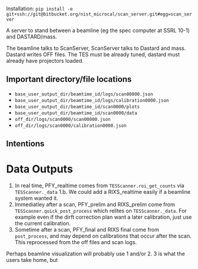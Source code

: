 Installation: `pip install -e git+ssh://git@bitbucket.org/nist_microcal/scan_server.git#egg=scan_server`

A server to stand between a beamline (eg the spec computer at SSRL 10-1) and DASTARD/mass.

The beamline talks to ScanServer, ScanServer talks to Dastard and mass. Dastard writes OFF files. The TES must be already tuned, dastard must already have projectors loaded.

## Important directory/file locations

  * `base_user_output_dir/beamtime_id/logs/scan00000.json`
  * `base_user_output_dir/beamtime_id/logs/calibration0000.json`
  * `base_user_output_dir/beamtime_id/scan0000/plots` 
  * `base_user_output_dir/beamtime_id/scan0000/data` 
  * `off_dir/logs/scan0000/scan00000.json`
  * `off_dir/logs/scan0000/calibration0000.json`

 ## Intentions

 # Data Outputs
 1. In real time, PFY_realtime comes from `TESScanner.roi_get_counts` via `TESScanner._data`
 1.b. We could add a RIXS_realtime easily if a beamline system wanted it.
 2. Immediatley after a scan, PFY_prelim and RIXS_prelim come from `TESScanner.quick_post_process` which relites on `TESScanner._data`. For example even if the dirft correction plan want a later calibration, just use the current calibration.
 3. Sometime after a scan, PFY_final and RIXS final come from `post_process`, and may depend on calibrations that occur after the scan. This reprocessed from the off files and scan logs.

 Perhaps beamline visualization will probably use 1 and/or 2. 3 is what the users take home, but 

